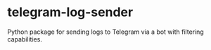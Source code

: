 # telegram-log-sender
Python package for sending logs to Telegram via a bot with filtering capabilities.
